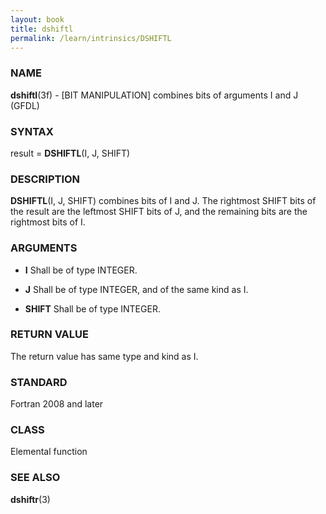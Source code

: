 ```yaml
---
layout: book
title: dshiftl
permalink: /learn/intrinsics/DSHIFTL
---
```

### NAME

**dshiftl**(3f) - \[BIT MANIPULATION\] combines bits of arguments I and J
(GFDL)

### SYNTAX

result = **DSHIFTL**(I, J, SHIFT)

### DESCRIPTION

**DSHIFTL**(I, J, SHIFT) combines bits of I and J. The rightmost SHIFT
bits of the result are the leftmost SHIFT bits of J, and the remaining
bits are the rightmost bits of I.

### ARGUMENTS

  - **I**
    Shall be of type INTEGER.

  - **J**
    Shall be of type INTEGER, and of the same kind as I.

  - **SHIFT**
    Shall be of type INTEGER.

### RETURN VALUE

The return value has same type and kind as I.

### STANDARD

Fortran 2008 and later

### CLASS

Elemental function

### SEE ALSO

**dshiftr**(3)
